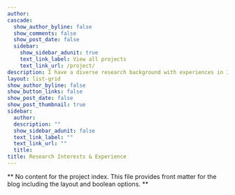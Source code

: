 ```yaml
---
author:
cascade:
  show_author_byline: false
  show_comments: false
  show_post_date: false
  sidebar:
    show_sidebar_adunit: true
    text_link_label: View all projects
    text_link_url: /project/
description: I have a diverse research background with experiences in I have pursued research in chemistry, biochemistry, scientific communication, biosecurity, agricultural nutrient cycling, disaster preparedness, cancer epidemiology, and infectious disease epidemiology. My research interests lie at the intersection of infectious disease epidemiology, epidemic preparedness, and community health. I am interested in utilizing data science, bioinformatics, spatial analyses, and advanced epidemiological methods to translate data into something useful for and actionable to public health. While at University of Washington, my research has involved implementing advanced biostatistical and epidemiological analyses, learning the whole genome sequencing pipeline to perform bioinformatic analyses of viral and bacterial sequences, and forging pathways to increase community healthcare access.
layout: list-grid
show_author_byline: false
show_button_links: false
show_post_date: false
show_post_thumbnail: true
sidebar:
  author: 
  description: ""
  show_sidebar_adunit: false
  text_link_label: ""
  text_link_url: ""
  title: 
title: Research Interests & Experience
---
```


** No content for the project index. This file provides front matter for the blog including the layout and boolean options. **

